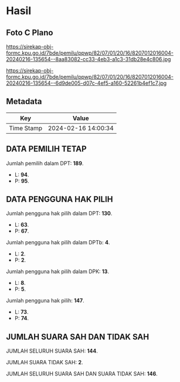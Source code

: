 # Hasil

## Foto C Plano

https://sirekap-obj-formc.kpu.go.id/7bde/pemilu/ppwp/82/07/01/20/16/8207012016004-20240216-135654--8aa83082-cc33-4eb3-a1c3-31db28e4c806.jpg

https://sirekap-obj-formc.kpu.go.id/7bde/pemilu/ppwp/82/07/01/20/16/8207012016004-20240216-135654--6d9de005-d07c-4ef5-a160-52261b4ef1c7.jpg


## Metadata

| Key        | Value               |
| ---------- | ------------------- |
| Time Stamp | 2024-02-16 14:00:34 |


## DATA PEMILIH TETAP

Jumlah pemilih dalam DPT: **189**.
 * L: **94**.
 * P: **95**.

## DATA PENGGUNA HAK PILIH

Jumlah pengguna hak pilih dalam DPT: **130**.
 * L: **63**.
 * P: **67**.

Jumlah pengguna hak pilih dalam DPTb: **4**.
 * L: **2**.
 * P: **2**.

Jumlah pengguna hak pilih dalam DPK: **13**.
 * L: **8**.
 * P: **5**.

Jumlah pengguna hak pilih: **147**.
 * L: **73**.
 * P: **74**.

## JUMLAH SUARA SAH DAN TIDAK SAH

JUMLAH SELURUH SUARA SAH: **144**.

JUMLAH SUARA TIDAK SAH: **2**.

JUMLAH SELURUH SUARA SAH DAN SUARA TIDAK SAH: **146**.


